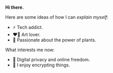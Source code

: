 **Hi there.**

Here are some ideas of how I can _explain myself_:

- ⚡ Tech addict.
- ❤️‍🔥 Art lover.
- 🌱 Passionate about the power of plants.

What interests me now:

- 🐾 Digital privacy and online freedom.
- 🎲 I enjoy encrypting things.


<!--
**colkito/colkito** is a ✨ _special_ ✨ repository because its `README.md` (this file) appears on your GitHub profile.

Here are some ideas to get you started:

- 🔭 I’m currently working on ...
- 🌱 I’m currently learning ...
- 👯 I’m looking to collaborate on ...
- 🤔 I’m looking for help with ...
- 💬 Ask me about ...
- 📫 How to reach me: ...
- 😄 Pronouns: ...
- ⚡ Fun fact: ...
-->
